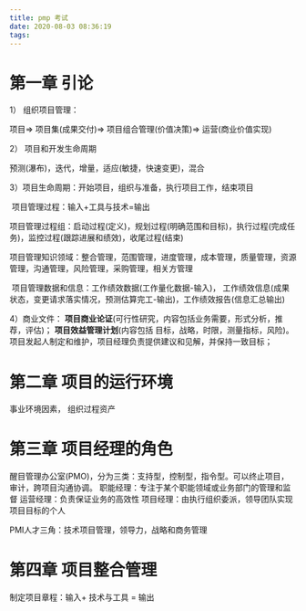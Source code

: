 ```yaml
---
title: pmp 考试
date: 2020-08-03 08:36:19
tags:
---
```




# 第一章 引论

1） 组织项目管理：

项目=> 项目集(成果交付)=> 项目组合管理(价值决策)=> 运营(商业价值实现)

2） 项目和开发生命周期

预测(瀑布)，迭代，增量，适应(敏捷，快速变更)，混合

3）项目生命周期：开始项目，组织与准备，执行项目工作，结束项目

​	项目管理过程：输入+工具与技术=输出

​	项目管理过程组：启动过程(定义)，规划过程(明确范围和目标)，执行过程(完成任务)，监控过程(跟踪进展和绩效)，收尾过程(结束)

​	项目管理知识领域：整合管理，范围管理，进度管理，成本管理，质量管理，资源管理，沟通管理，风险管理，采购管理，相关方管理

​	项目管理数据和信息：工作绩效数据(工作量化数据-输入)， 工作绩效信息(成果状态，变更请求落实情况，预测估算完工-输出)，工作绩效报告(信息汇总输出)

4）商业文件：
__项目商业论证__(可行性研究，内容包括业务需要，形式分析，推荐，评估)；
__项目效益管理计划__(内容包括 目标，战略，时限，测量指标，风险)。项目发起人制定和维护，项目经理负责提供建议和见解，并保持一致目标；



# 第二章 项目的运行环境

事业环境因素，
组织过程资产



# 第三章 项目经理的角色

醒目管理办公室(PMO)，分为三类：支持型，控制型，指令型。可以终止项目，审计，跨项目沟通协调。
职能经理：专注于某个职能领域或业务部门的管理和监督
运营经理：负责保证业务的高效性
项目经理：由执行组织委派，领导团队实现项目目标的个人

PMI人才三角：技术项目管理，领导力，战略和商务管理



# 第四章 项目整合管理

制定项目章程：输入+ 技术与工具 = 输出







